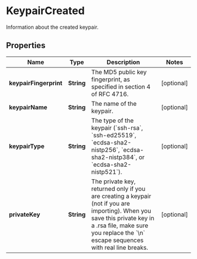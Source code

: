 

# KeypairCreated

Information about the created keypair.

## Properties

| Name | Type | Description | Notes |
|------------ | ------------- | ------------- | -------------|
|**keypairFingerprint** | **String** | The MD5 public key fingerprint, as specified in section 4 of RFC 4716. |  [optional] |
|**keypairName** | **String** | The name of the keypair. |  [optional] |
|**keypairType** | **String** | The type of the keypair (&#x60;ssh-rsa&#x60;, &#x60;ssh-ed25519&#x60;, &#x60;ecdsa-sha2-nistp256&#x60;, &#x60;ecdsa-sha2-nistp384&#x60;, or &#x60;ecdsa-sha2-nistp521&#x60;). |  [optional] |
|**privateKey** | **String** | The private key, returned only if you are creating a keypair (not if you are importing). When you save this private key in a .rsa file, make sure you replace the &#x60;\\n&#x60; escape sequences with real line breaks. |  [optional] |



